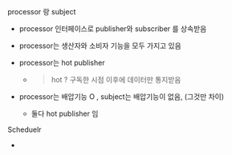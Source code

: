 processor 랑 subject 

- processor 인터페이스로 publisher와 subscriber 를 상속받음

- processor는 생산자와 소비자 기능을 모두 가지고 있음

- processor는 hot publisher 

  - > hot ? 구독한 시점 이후에 데이터만 통지받음

- processor는 배압기능 O , subject는 배압기능이 없음, (그것만 차이)

  - 둘다 hot publisher 임 



Scheduelr

- 